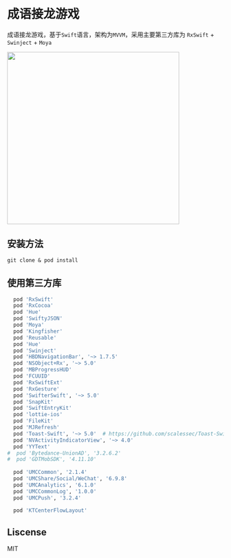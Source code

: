 # 成语接龙游戏

成语接龙游戏，基于`Swift`语言，架构为`MVVM`，采用主要第三方库为 `RxSwift` + `Swinject` + `Moya`



<img src="demo.gif" height="400px" />



## 安装方法

```shell
git clone & pod install
```

## 使用第三方库

```ruby
  pod 'RxSwift'
  pod 'RxCocoa'
  pod 'Hue'
  pod 'SwiftyJSON'
  pod 'Moya'
  pod 'Kingfisher'
  pod 'Reusable'
  pod 'Hue'
  pod 'Swinject'
  pod 'HBDNavigationBar', '~> 1.7.5'
  pod 'NSObject+Rx', '~> 5.0'
  pod 'MBProgressHUD'
  pod 'FCUUID'
  pod 'RxSwiftExt'
  pod 'RxGesture'
  pod 'SwifterSwift', '~> 5.0'
  pod 'SnapKit'
  pod 'SwiftEntryKit'
  pod 'lottie-ios'
  pod 'FileKit'
  pod 'MJRefresh'
  pod 'Toast-Swift', '~> 5.0'  # https://github.com/scalessec/Toast-Swift
  pod 'NVActivityIndicatorView', '~> 4.0'
  pod 'YYText'
#  pod 'Bytedance-UnionAD', '3.2.6.2'
#  pod 'GDTMobSDK', '4.11.10'
  
  pod 'UMCCommon', '2.1.4'
  pod 'UMCShare/Social/WeChat', '6.9.8'
  pod 'UMCAnalytics', '6.1.0'
  pod 'UMCCommonLog', '1.0.0'
  pod 'UMCPush', '3.2.4'
  
  pod 'KTCenterFlowLayout'
```

## Liscense
MIT
